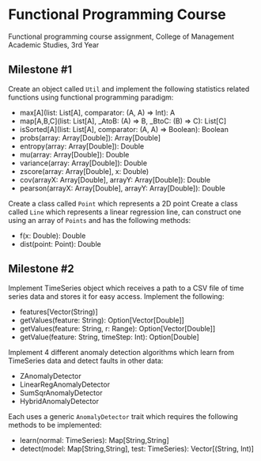 # Functional Programming Course

Functional programming course assignment, College of Management Academic Studies, 3rd Year

## Milestone #1

Create an object called `Util` and implement the following statistics related functions using functional programming paradigm:

- max[A](list: List[A], comparator: (A, A) => Int): A
- map[A,B,C](list: List[A], _AtoB: (A) => B, _BtoC: (B) => C): List[C]
- isSorted[A](list: List[A], comparator: (A, A) => Boolean): Boolean
- probs(array: Array[Double]): Array[Double]
- entropy(array: Array[Double]): Double
- mu(array: Array[Double]): Double
- variance(array: Array[Double]): Double
- zscore(array: Array[Double], x: Double)
- cov(arrayX: Array[Double], arrayY: Array[Double]): Double
- pearson(arrayX: Array[Double], arrayY: Array[Double]): Double

Create a class called `Point` which represents a 2D point
Create a class called `Line` which represents a linear regression line, can construct one using an array of `Points` and has the following methods:

- f(x: Double): Double
- dist(point: Point): Double

## Milestone #2

Implement TimeSeries object which receives a path to a CSV file of time series data and stores it for easy access. Implement the following:

- features[Vector(String)]
- getValues(feature: String): Option[Vector[Double]]
- getValues(feature: String, r: Range): Option[Vector[Double]]
- getValue(feature: String, timeStep: Int): Option[Double]

Implement 4 different anomaly detection algorithms which learn from TimeSeries data and detect faults in other data:

- ZAnomalyDetector
- LinearRegAnomalyDetector
- SumSqrAnomalyDetector
- HybridAnomalyDetector

Each uses a generic `AnomalyDetector` trait which requires the following methods to be implemented:

- learn(normal: TimeSeries): Map[String,String]
- detect(model: Map[String,String], test: TimeSeries): Vector[(String, Int)]
